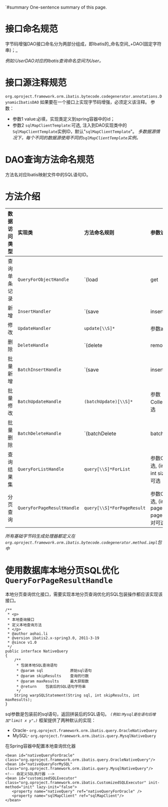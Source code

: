 `#summary One-sentence summary of this page.

# 接口命名规范 #
字节码增强DAO接口命名分为两部分组成，即Ibatis的\_命名空间_+DAO(固定字符串)；_

_例如:UserDAO对应的Ibatis查询命名空间为User。_


# 接口源注释规范 #
`org.oproject.framework.orm.ibatis.bytecode.codegenerator.annotations.DynamicIbatisDAO`
如果要在一个接口上实现字节码增强，必须定义该注释。
参数：
  * 参数1 value:必填，实现类定义到spring容器中的id；
  * 参数2 `sqlMapClientTemplate`:可选, 注入到DAO实现类中的`SqlMapClientTemplate`实例ID，默认"`sqlMapClientTemplate`"。
_多数据源情况下，每个不同的数据源使用不同的`sqlMapClientTemplate`实例。_


# DAO查询方法命名规范 #
方法名对应Ibatis映射文件中的SQL语句ID。

# 方法介绍 #
|数据访问类型|实现类|方法命名规则|参数说明| 返回结果 |
|:-----------------|:--------|:-----------------|:-----------|:-------------|
|查询单条记录| `QueryForObjectHandle` | `(load|get|select|read)[\\S]*` |参数arg0 必选 | `<T> 必选` |
| 新增           | `InsertHandler` | `(save|insert|add)[\\S]*` | 参数arg0 必选 | int 新增记录数 可选 |
| 修改           | `UpdateHandler` | `update[\\S]*`   | 参数arg0 必选 | int 更新的记录数 可选 |
| 删除           | `DeleteHandle` | `(delete|remove|del)[\\S]*` | 参数arg0 必选 | int 删除记录数 可选 |
| 批量新增     | `BatchInsertHandle` | `(save|insert|add)[\\S]*` | 参数Collection 必选 | void         |
| 批量修改     | `BatchUpdateHandle` | `(batchUpdate)[\\S]*` | 参数Collection 必选 | void         |
| 批量删除     | `BatchDeleteHandle` | `(batchDelete|batchRemove|batchDel)[\\S]*` | 参数Collection 必选 | void         |
| 查询结果集  | `QueryForListHandle` | `query[\\S]*ForList` | 参数Object 必选, (int start, int size) 成对可选 | `List<T> 必选` |
| 分页查询     | `QueryForPageResultHandle` | `query[\\S]*ForPageResult` | 参数Object 可选, (int pageNum, int pageSize) 成对可选 | `PageResult<T>` |

_所有基础字节码生成处理器都定义在`org.oproject.framework.orm.ibatis.bytecode.codegenerator.method.impl`包中_

# 使用数据库本地分页SQL优化`QueryForPageResultHandle` #
本地分页查询优化接口，需要实现本地分页查询优化的SQL包装操作都应该实现该接口。
```
/**
 * <p>
 * 本地查询接口
 * 定义本地查询方法
 * </p>
 * @author aohai.li
 * @version ibatis2.x-spring3.0, 2011-3-19
 * @since v1.0
 */
public interface NativeQuery
{
	/**
	 * 包装本地SQL查询语句
	 * @param sql            原始sql语句
	 * @param skipResults    查询的行数
	 * @param maxResults     最大获取数
	 * @return    包装后的SQL语句字符串
	 */
	String warpSQLStatement(String sql, int skipResults, int maxResults);
}
```
sql参数是包装前的sql语句，返回拼装后的SQL语句。
_`(例如:Mysql是在语句后增加"limit x y"。)`_
框架提供了两种默认的实现：
  * Oracle- `org.oproject.framework.orm.ibatis.query.OracleNativeQuery`
  * MySQL- `org.oproject.framework.orm.ibatis.query.MysqlNativeQuery`

在Spring容器中配置本地查询优化器
```
<bean id="nativeQueryForOracle" class="org.oproject.framework.orm.ibatis.query.OracleNativeQuery"/>
<bean id="nativeQueryForMySQL" class="org.oproject.framework.orm.ibatis.query.MysqlNativeQuery"/>
<!-- 自定义SQL执行器 -->
<bean id="customizedSQLExecutor" class="org.oproject.framework.orm.ibatis.CustomizedSQLExecutor" init-method="init" lazy-init="false">
   <property name="nativeQuery" ref="nativeQueryForOracle" />
   <property name="sqlMapClient" ref="sqlMapClient"/>
</bean> 
```